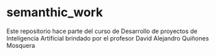# semanthic_work
Este repositorio hace parte del curso de Desarrollo de proyectos de Inteligencia Artificial brindado por el profesor David Alejandro Quiñones Mosquera
